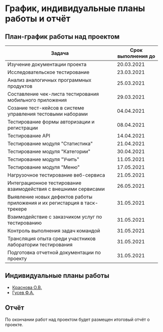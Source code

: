 # График, индивидуальные планы работы и отчёт

## План-график работы над проектом

|    Задача    |    Срок выполнения до                       |
|------------  |---------------------------------------------|
| Изучение документации проекта | 20.03.2021 |
| Исследовательское тестирование | 23.03.2021 |
| Анализ аналогичных программных продуктов | 25.03.2021 |
| Составление чек-листа тестирования мобильного приложения | 29.03.2021 |
| Созание тест-кейсов в системе управления тестовыми наборами | 04.04.2021 |
| Тестирование формы авторизации и регистрации | 08.04.2021 |
| Тестирование API  | 14.04.2021 |
| Тестирование модуля "Статистика"  | 21.04.2021 |
| Тестирование модуля "Категории"  | 30.04.2021 |
| Тестирование модуля "Учить"  | 11.05.2021 |
| Тестирование модуля "Меню"  | 17.05.2021 |
| Нагрузочное тестирование веб-сервиса | 21.05.2021 |
| Интеграционное тестирование взаимодействия с внешними сервисами | 26.05.2021 |
| Выявление новых дефектов работы приложения и их регистарция в таск-трекере | 31.05.2021 |
| Взаимодействие с заказчиком услуг по тестированию | 31.05.2021 |
| Контроль выполнения задач командой | 31.05.2021 |
| Трансляция опыта среди участников лаборатории тестирования | 31.05.2021 |
| Подготовка отчетной документации по проекту | 31.05.2021 |

## Индивидуальные планы работы

- [Краснова О.В.](krasnova.md)
- [Гусев Ф.А.](gusev.md)

## Отчёт

По окончании работ над проектом будет размещен итоговый отчёт о проекте.
